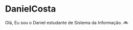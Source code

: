 # DanielCosta
Olá, Eu sou o Daniel estudante de Sistema da Informação.
<font style="vertical-align: inherit;"><font style="vertical-align: inherit;">🚲</font></font>
